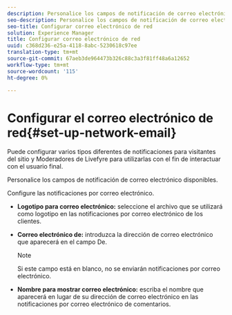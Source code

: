 ```yaml
---
description: Personalice los campos de notificación de correo electrónico disponibles.
seo-description: Personalice los campos de notificación de correo electrónico disponibles.
seo-title: Configurar correo electrónico de red
solution: Experience Manager
title: Configurar correo electrónico de red
uuid: c368d236-e25a-4118-8abc-5230618c97ee
translation-type: tm+mt
source-git-commit: 67aeb3de964473b326c88c3a3f81ff48a6a12652
workflow-type: tm+mt
source-wordcount: '115'
ht-degree: 0%

---
```



# Configurar el correo electrónico de red{#set-up-network-email}

Puede configurar varios tipos diferentes de notificaciones para visitantes del sitio y Moderadores de Livefyre para utilizarlas con el fin de interactuar con el usuario final.

Personalice los campos de notificación de correo electrónico disponibles.

Configure las notificaciones por correo electrónico.

* **Logotipo para correo electrónico:** seleccione el archivo que se utilizará como logotipo en las notificaciones por correo electrónico de los clientes.
* **Correo electrónico de:** introduzca la dirección de correo electrónico que aparecerá en el campo De.

   >[!NOTE]
   >
   >Si este campo está en blanco, no se enviarán notificaciones por correo electrónico.

* **Nombre para mostrar correo electrónico:** escriba el nombre que aparecerá en lugar de su dirección de correo electrónico en las notificaciones por correo electrónico de comentarios.


